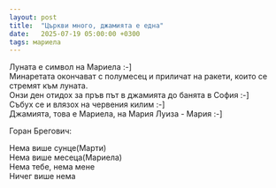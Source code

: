 ```yaml
---
layout: post
title:  "Църкви много, джамията е една"
date:   2025-07-19 05:00:00 +0300
tags: мариела
--- 
```

Луната е символ на Мариела :-]  
Минаретата окончават с полумесец и приличат на ракети, които се стремят към луната.   
Онзи ден отидох за пръв път в джамията до банята в София :-]   
Събух се и влязох на червения килим :-]   
Джамията, това е Мариела, на Мария Луиза - Мария :-]

Горан Брегович:

Нема више сунце(Марти)  
Нема више месеца(Мариела)  
Нема тебе, нема мене  
Ничег више нема  